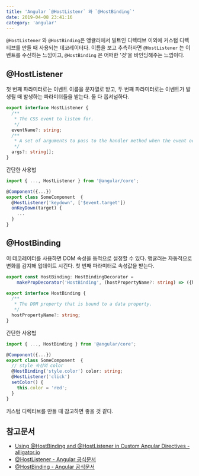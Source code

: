 ```yaml
---
title: 'Angular `@HostListenr` 와 `@HostBinding`'
date: 2019-04-08 23:41:16
category: 'angular'
---
```


`@HostListener` 와 `@HostBinding`은 앵귤러에서 빌트인 디렉티브 이외에 커스텀 디렉티브를 만들 때 사용되는 데코레이터다. 이름을 보고 추측하자면 `@HostListener` 는 이벤트를 수신하는 느낌이고, `@HostBinding` 은 어떠한 '것'을 바인딩해주는 느낌이다.

## @HostListener
첫 번째 파라미터로는 이벤트 이름을 문자열로 받고, 두 번째 파라미터로는 이벤트가 발생될 때 발생하는 파라미터들을 받는다. 둘 다 옵셔널하다.

```ts
export interface HostListener {
  /**
   * The CSS event to listen for.
   */
  eventName?: string;
  /**
   * A set of arguments to pass to the handler method when the event occurs.
   */
  args?: string[];
}
```

간단한 사용법

```ts
import { ..., HostListener } from '@angular/core';

@Component({...})
export class SomeComponent  {
  @HostListener('keydown', ['$event.target'])
  onKeyDown(target) {
    ...
  }
}

```


## @HostBinding

이 데코레이터를 사용하면 DOM 속성을 동적으로 설정할 수 있다. 앵귤러는 자동적으로 변화를 감지해 업데이트 시킨다. 첫 번째 파라미터로 속성값을 받는다.

```ts
export const HostBinding: HostBindingDecorator =
    makePropDecorator('HostBinding', (hostPropertyName?: string) => ({hostPropertyName}));
```
```ts
export interface HostBinding {
  /**
   * The DOM property that is bound to a data property.
   */
  hostPropertyName?: string;
}
```

간단한 사용법
```ts
import { ..., HostBinding } from '@angular/core';

@Component({...})
export class SomeComponent  {
  // style 속성의 color
  @HostBinding('style.color') color: string;
  @HostListener('click')
  setColor() {
    this.color = 'red';
  }
}
```

커스텀 디렉티브를 만들 때 참고하면 좋을 것 같다.

## 참고문서

* [Using @HostBinding and @HostListener in Custom Angular Directives - alligator.io](https://alligator.io/angular/hostbinding-hostlistener/)
* [@HostListener - Angular 공식문서](https://angular.io/api/core/HostListener)
* [@HostBinding - Angular 공식문서](https://angular.io/api/core/HostBinding)
